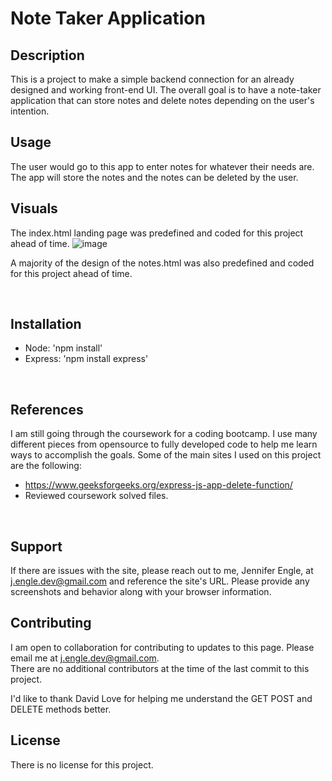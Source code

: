 # Note Taker Application

## Description
This is a project to make a simple backend connection for an already designed and working front-end UI. The overall goal is to have a note-taker application that can store notes and delete notes depending on the user's intention.
</br>

## Usage
The user would go to this app to enter notes for whatever their needs are. The app will store the notes and the notes can be deleted by the user.
</br>

## Visuals
The index.html landing page was predefined and coded for this project ahead of time.
![image](https://user-images.githubusercontent.com/117794203/222037511-500ab93b-4a7b-4c14-a93f-3371e3761994.png)

A majority of the design of the notes.html was also predefined and coded for this project ahead of time. 

</br>

## Installation
* Node: 'npm install'
* Express: 'npm install express'
</br>

## References
I am still going through the coursework for a coding bootcamp. I use many different pieces from opensource to fully developed code to help me learn ways to accomplish the goals. Some of the main sites I used on this project are the following:
* https://www.geeksforgeeks.org/express-js-app-delete-function/
* Reviewed coursework solved files.
</br>

## Support
If there are issues with the site, please reach out to me, Jennifer Engle, at j.engle.dev@gmail.com and reference the site's URL. Please provide any screenshots and behavior along with your browser information.

## Contributing
I am open to collaboration for contributing to updates to this page. Please email me at j.engle.dev@gmail.com. </br>
There are no additional contributors at the time of the last commit to this project.

I'd like to thank David Love for helping me understand the GET POST and DELETE methods better.

## License
There is no license for this project.
